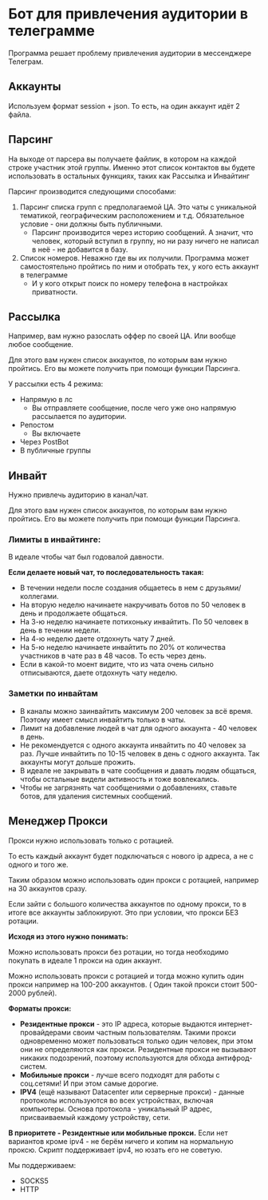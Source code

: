 # Бот для привлечения аудитории в телеграмме

Программа решает проблему привлечения аудитории в мессенджере Телеграм. 

## Аккаунты
Используем формат session + json. То есть, на один аккаунт идёт 2 файла.

## Парсинг

На выходе от парсера вы получаете файлик, в котором на каждой строке участник этой группы. 
Именно этот список контактов вы будете использовать в остальных функциях, таких как Рассылка и Инвайтинг

Парсинг производится следующими способами:

1. Парсинг списка групп с предполагаемой ЦА. Это чаты с уникальной тематикой, географическим расположением и т.д. Обязательное условие - они должны быть публичными.
   - Парсинг производится через историю сообщений. А значит, что человек, который вступил в группу, но ни разу ничего не написал в неё - не добавится в базу.
2. Список номеров. Неважно где вы их получили. Программа может самостоятельно пройтись по ним и отобрать тех, у кого есть аккаунт в телеграмме
   - И у кого открыт поиск по номеру телефона в настройках приватности.
 
## Рассылка

Например, вам нужно разослать оффер по своей ЦА. Или вообще любое сообщение.

Для этого вам нужен список аккаунтов, по которым вам нужно пройтись. Его вы можете получить при помощи функции Парсинга.

У рассылки есть 4 режима:

- Напрямую в лс
	- Вы отправляете сообщение, после чего уже оно напрямую рассылается по аудитории.
- Репостом
	- Вы включаете 
- Через PostBot
- В публичные группы

## Инвайт

Нужно привлечь аудиторию в канал/чат. 

Для этого вам нужен список аккаунтов, по которым вам нужно пройтись. Его вы можете получить при помощи функции Парсинга.

### Лимиты в инвайтинге:

В идеале чтобы чат был годовалой давности.

**Если делаете новый чат, то последовательность такая:**

- В течении недели после создания общаетесь в нем с друзьями/коллегами.
- На вторую неделю начинаете накручивать ботов по 50 человек в день и продолжаете общаться.
- На 3-ю неделю начинаете потихоньку инвайтить. По 50 человек в день в течении недели.
- На 4-ю неделю даете отдохнуть чату 7 дней.
- На 5-ю неделю начинаете инвайтить по 20% от количества участников в чате раз в 48 часов. То есть через день.
- Если в какой-то моент видите, что из чата очень сильно отписываются, даете отдохнуть чату неделю.

### Заметки по инвайтам

- В каналы можно заинвайтить максимум 200 человек за всё время. Поэтому имеет смысл инвайтить только в чаты.
- Лимит на добавление людей в чат для одного аккаунта - 40 человек в день.
- Не рекомендуется с одного аккаунта инвайтить по 40 человек за раз. Лучше инвайтить по 10-15 человек в день с одного аккаунта. Так аккаунты могут дольше прожить.
- В идеале не закрывать в чате сообщения и давать людям общаться, чтобы остальные видели активность и тоже вовлекались.
- Чтобы не загрязнять чат сообщениями о добавлениях, ставьте ботов, для удаления системных сообщений.

## Менеджер Прокси

Прокси нужно использовать только с ротацией. 

То есть каждый аккаунт будет подключаться с нового ip адреса, а не с одного и того же. 

Таким образом можно использовать один прокси с ротацией, например на 30 аккаунтов сразу. 

Если зайти с большого количества аккаунтов по одному прокси, то в итоге все аккаунты заблокируют. Это при условии, что прокси БЕЗ ротации.

**Исходя из этого нужно понимать:**

Можно использовать прокси без ротации, но тогда необходимо покупать в идеале 1 прокси на один аккаунт.

Можно использовать прокси с ротацией и тогда можно купить один прокси например на 100-200 аккаунтов. ( Один такой прокси стоит 500-2000 рублей). 

**Форматы прокси:**

- **Резидентные прокси** - это IP адреса, которые выдаются интернет-провайдерами своим частным пользователям. Такими прокси одновременно может пользоваться только один человек, при этом они не определяются как прокси. Резидентные прокси не вызывают никаких подозрений, поэтому используются для обхода антифрод-систем.
- **Мобильные прокси** - лучше всего подходят для работы с соц.сетями! И при этом самые дорогие.
- **IPV4** (ещё называют Datacenter или серверные прокси) - данные протоколы используются во всех устройствах, включая компьютеры. Основа протокола - уникальный IP адрес, присваиваемый каждому устройству, сети.

**В приоритете - Резидентные или мобильные прокси.** Если нет вариантов кроме ipv4 - не берём ничего и копим на нормальную проксю. Скрипт поддерживает ipv4, но юзать его не советую. 

Мы поддерживаем:

- SOCKS5
- HTTP

 